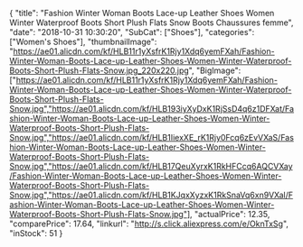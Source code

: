 {
	"title": "Fashion Winter Woman Boots Lace-up Leather Shoes Women Winter Waterproof Boots Short Plush Flats Snow Boots Chaussures femme",
	"date": "2018-10-31 10:30:20",
	"SubCat": ["Shoes"],
	"categories": ["Women's Shoes"],
	"thumbnailImage": "https://ae01.alicdn.com/kf/HLB11r1yXsfrK1Rjy1Xdq6yemFXah/Fashion-Winter-Woman-Boots-Lace-up-Leather-Shoes-Women-Winter-Waterproof-Boots-Short-Plush-Flats-Snow.jpg_220x220.jpg",
	"BigImage": ["https://ae01.alicdn.com/kf/HLB11r1yXsfrK1Rjy1Xdq6yemFXah/Fashion-Winter-Woman-Boots-Lace-up-Leather-Shoes-Women-Winter-Waterproof-Boots-Short-Plush-Flats-Snow.jpg","https://ae01.alicdn.com/kf/HLB193iyXyDxK1RjSsD4q6z1DFXat/Fashion-Winter-Woman-Boots-Lace-up-Leather-Shoes-Women-Winter-Waterproof-Boots-Short-Plush-Flats-Snow.jpg","https://ae01.alicdn.com/kf/HLB1IiexXE_rK1Rjy0Fcq6zEvVXaS/Fashion-Winter-Woman-Boots-Lace-up-Leather-Shoes-Women-Winter-Waterproof-Boots-Short-Plush-Flats-Snow.jpg","https://ae01.alicdn.com/kf/HLB17QeuXyrxK1RkHFCcq6AQCVXay/Fashion-Winter-Woman-Boots-Lace-up-Leather-Shoes-Women-Winter-Waterproof-Boots-Short-Plush-Flats-Snow.jpg","https://ae01.alicdn.com/kf/HLB1KJqxXyzxK1RkSnaVq6xn9VXal/Fashion-Winter-Woman-Boots-Lace-up-Leather-Shoes-Women-Winter-Waterproof-Boots-Short-Plush-Flats-Snow.jpg"],
	"actualPrice": 12.35,
	"comparePrice": 17.64,
	"linkurl": "http://s.click.aliexpress.com/e/OknTxSg",
	"inStock": 51
}

